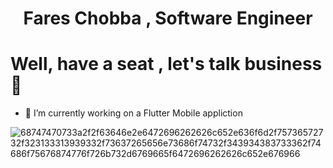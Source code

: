 
<h1> <p align="center" color="#989898">
 Fares Chobba ,
  Software Engineer
</p></h1>
<p align="center" color="#989898"> <h1> Well, have a seat , let's talk business  💬</h1> </p> 

- 🔭 I’m currently working on a Flutter Mobile appliction  

![68747470733a2f2f63646e2e6472696262626c652e636f6d2f75736572732f323133313939332f73637265656e73686f74732f343934383733362f74686f75676874776f726b732d6769665f6472696262626c652e676966](https://user-images.githubusercontent.com/74874821/169709123-cc7c31b9-a27d-42f5-80be-07f314e8b86d.gif)




<!--
**fareschobba/fareschobba** is a ✨ _special_ ✨ repository because its `README.md` (this file) appears on your GitHub profile.

Here are some ideas to get you started:

- 🔭 I’m currently working on ...
- 🌱 I’m currently learning ...
- 👯 I’m looking to collaborate on ...
- 🤔 I’m looking for help with ...
- 💬 Ask me about ...
- 📫 How to reach me: ...
- 😄 Pronouns: ...
- ⚡ Fun fact: ...
-->
